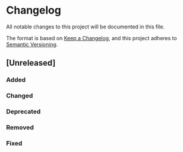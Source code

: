 # Changelog
<!-- When a new release is being made, follow the instructions below:
        1. Under the [Unreleased] header, add a new header above the current changes
            following this format: [#.#.#] - YYYY.MM.DD
        2. Copy the log headers under the [Unreleased] header (but above the newly
            created header)
    
    Also, as a note, entries in the this file should follow these standards:
        1. They must start with a bullet point '-', and a description of the change
            that has been implemented (this is not publicly facing, so it may be 
            worded in a way that the team would understand)
        2. Using the link notation, [Link](www.link-site.com), it should link to
            the Asana Task (if there is one). For the link title, use the Asana
            Task title. If the Task in question is a subtask of a larger task,
            use the parent task's title.
 -->
All notable changes to this project will be documented in this file.

The format is based on [Keep a Changelog](https://keepachangelog.com/en/1.0.0/),
and this project adheres to [Semantic Versioning](https://semver.org/spec/v2.0.0.html).

## [Unreleased]

### Added

### Changed

### Deprecated

### Removed

### Fixed
